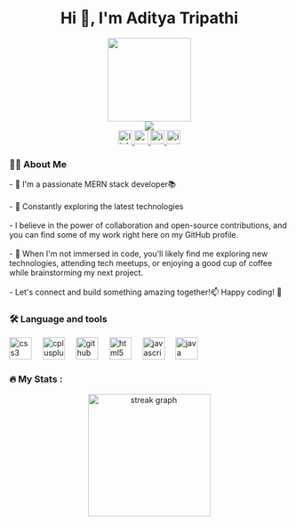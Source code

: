 <h1 align="center">Hi 👋, I'm Aditya Tripathi</h1>
<div align="center">
  <img height="150" src="https://camo.githubusercontent.com/62da68eb62b1e5f175f7d1f0191dd89a653d7908feb22d37d4a0ab07365d6791/68747470733a2f2f6d656469612e67697068792e636f6d2f6d656469612f4d3967624264396e6244724f5475314d71782f67697068792e676966"  />
</div>

<div align="center">
  <img src="https://visitor-badge.laobi.icu/badge?page_id=adityatripathicg.adityatripathicg&"  />
</div>
<div align="center">
  <a href="https://www.linkedin.com/in/adityatripathicg/" target="_blank">
    <img src="https://img.shields.io/static/v1?message=LinkedIn&logo=linkedin&label=&color=0077B5&logoColor=white&labelColor=&style=for-the-badge" height="25" alt="linkedin logo"  />
  </a>
  <a href="mailto:adityatripathi3906@gmail.com@gmail.com" target="_blank">
    <img src="https://img.shields.io/static/v1?message=Gmail&logo=gmail&label=&color=D14836&logoColor=white&labelColor=&style=for-the-badge" height="25" alt="gmail logo"  />
  </a>
  <a href="https://www.instagram.com/imaditya07_/" target="_blank">
    <img src="https://img.shields.io/static/v1?message=Instagram&logo=instagram&label=&color=E4405F&logoColor=white&labelColor=&style=for-the-badge" height="25" alt="instagram logo"  />
  </a>
  <a href="https://discord.com/channels/@me/1062016733684183080" target="_blank">
    <img src="https://img.shields.io/static/v1?message=Discord&logo=Discord&label=&color=E4405F&logoColor=white&labelColor=&style=for-the-badge" height="25" alt="instagram logo"  />
  </a>
</div>



<h3 align="left">👩‍💻  About Me</h3>

<p align="left">- 🔭 I'm a passionate MERN stack developer📚<br><br>-  🚀 Constantly exploring the latest technologies<br><br>-  I believe in the power of collaboration and open-source contributions, and you can find some of my work right here on my GitHub profile. <br><br>- 🔧 When I'm not immersed in code, you'll likely find me exploring new technologies, attending tech meetups, or enjoying a good cup of coffee while brainstorming my next project. <br><br>- Let's connect and build something amazing together!📫 
Happy coding! 🚀 

<h3 align="left">🛠 Language and tools</h3>

<div align="left">
  
  <img src="https://cdn.jsdelivr.net/gh/devicons/devicon/icons/css3/css3-original.svg" height="40" alt="css3 logo"  />
  <img width="12" />
  <img src="https://cdn.jsdelivr.net/gh/devicons/devicon/icons/cplusplus/cplusplus-original.svg" height="40" alt="cplusplus logo"  />
  <img width="12" />
  <img src="https://cdn.jsdelivr.net/gh/devicons/devicon/icons/github/github-original.svg" height="40" alt="github logo"  />
  <img width="12" />
  <img src="https://cdn.jsdelivr.net/gh/devicons/devicon/icons/html5/html5-original.svg" height="40" alt="html5 logo"  />
  <img width="12" />
  <img src="https://cdn.jsdelivr.net/gh/devicons/devicon/icons/javascript/javascript-original.svg" height="40" alt="javascript logo"  />
  <img width="12" />
  <img src="https://cdn.jsdelivr.net/gh/devicons/devicon/icons/java/java-original.svg" height="40" alt="java logo"  />
  <img width="12" />
</div>

<h3 align="left">🔥   My Stats :</h3>


<div align="center">
  <img src="https://streak-stats.demolab.com?user=adityatripathicg&locale=en&mode=daily&theme=dark&hide_border=false&border_radius=5&order=3" height="220" alt="streak graph"  />
</div>

